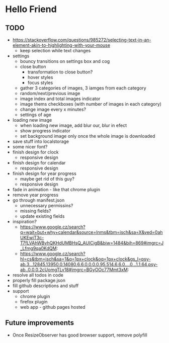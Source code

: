 # Hello Friend

## TODO

- https://stackoverflow.com/questions/985272/selecting-text-in-an-element-akin-to-highlighting-with-your-mouse
  - keep selection while text changes
- settings
  - bouncy transitions on settings box and cog
  - close button
    - transformation to close button?
    - hover styles
    - focus styles
  - gather 3 categories of images, 3 iamges from each category
  - random/next/previous image
  - image index and total images indicator
  - image thems checkboxes (with number of images in each category)
  - change image every x minutes?
  - settings of age
- loading new image
  - when loading new image, add blur our, blur in efect
  - show progress indicator
  - set background image only once the whole image is downloaded
- save stuff into localstorage
- some nicer font?
- finish design for clock
  - responsive design
- finish design for calendar
  - responsive design
- finish design for year progress
  - maybe get rid of this guy?
  - responsive design
- fade in animation - like that chrome plugin
- remove year progress
- go through manifest.json
  - unnecessary permissins?
  - missing fields?
  - update existing fields
- inspiration?
  - https://www.google.cz/search?q=wait+but+why+calendar&source=lnms&tbm=isch&sa=X&ved=0ahUKEwiT3c-T7fLVAhWBvhQKHdUMBHsQ_AUICigB&biw=1484&bih=869#imgrc=J_Lfmg9qa0KdQM:
  - https://www.google.cz/search?hl=cs&tbm=isch&sa=1&q=1px+clock&oq=1px+clock&gs_l=psy-ab.3...12845.13950.0.14080.6.6.0.0.0.0.95.514.6.6.0....0...1.1.64.psy-ab..0.0.0.2cUomgTLv18#imgrc=BGyOOc77Mmt3xM:
- resolve all todos in code
- properly fill package.json
- fill github descriptions and stuff
- support
  - chrome plugin
  - firefox plugin
  - web app - github pages hosted

## Future improvements

- Once ResizeObserver has good browser support, remove polyfill
